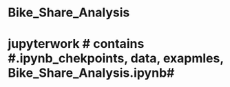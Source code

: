 # Bike_Share_Analysis

# jupyterwork # contains #.ipynb_chekpoints, data, exapmles, Bike_Share_Analysis.ipynb#
